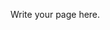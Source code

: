 <!-- 
.. title: About
.. slug: about
.. date: 2014-10-19 17:31:49 UTC-07:00
.. tags: 
.. link: 
.. description: 
.. type: text
-->

Write your page here.
